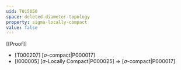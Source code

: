 ```yaml
---
uid: T015650
space: deleted-diameter-topology
property: sigma-locally-compact
value: false
---
```

[[Proof]]

* [T000207] [$\sigma$-compact|P000017]
* [I000005] [$\sigma$-Locally Compact|P000025] => [$\sigma$-compact|P000017]

